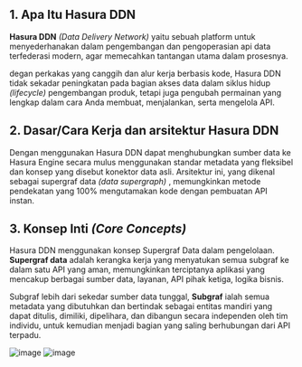 ## 1. Apa Itu Hasura DDN
**Hasura DDN** *(Data Delivery Network)* yaitu sebuah platform untuk menyederhanakan dalam pengembangan dan pengoperasian api data
terfederasi modern, agar memecahkan tantangan utama dalam prosesnya.

degan perkakas yang canggih dan alur kerja berbasis kode, Hasura DDN tidak sekadar peningkatan pada bagian akses data dalam siklus hidup *(lifecycle)* pengembangan produk, tetapi juga pengubah permainan yang lengkap dalam cara Anda membuat, menjalankan, serta mengelola API.

 ## 2. Dasar/Cara Kerja dan arsitektur Hasura DDN
 Dengan menggunakan Hasura DDN dapat menghubungkan sumber data ke Hasura Engine secara mulus menggunakan standar metadata yang fleksibel dan konsep yang disebut konektor data asli. Arsitektur ini, yang dikenal sebagai supergraf data *(data supergraph)* , memungkinkan metode pendekatan yang 100% mengutamakan kode dengan pembuatan API instan.

 ## 3. Konsep Inti ***(Core Concepts)***
 Hasura DDN menggunakan konsep Supergraf Data dalam pengelolaan. **Supergraf data** adalah kerangka kerja yang menyatukan semua subgraf ke dalam satu API yang aman, memungkinkan terciptanya aplikasi yang mencakup berbagai sumber data, layanan, API pihak ketiga, logika bisnis.

 Subgraf lebih dari sekedar sumber data tunggal, **Subgraf** ialah semua metadata yang dibutuhkan dan bertindak sebagai entitas mandiri yang dapat ditulis, dimiliki, dipelihara, dan dibangun secara independen oleh tim individu, untuk kemudian menjadi bagian yang saling berhubungan dari API terpadu.

![image](https://github.com/user-attachments/assets/7826d848-5d2e-4a43-8ce6-5a9b5d126412)
![image](https://github.com/user-attachments/assets/b6d704cc-5e4f-469d-9ce9-f100a43ff9d6)


